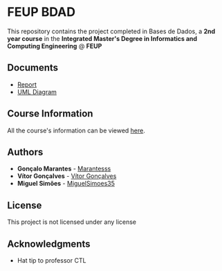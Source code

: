 # FEUP BDAD

This repository contains the project completed in Bases de Dados, a **2nd year course** in the **Integrated Master's Degree in Informatics and Computing Engineering** @ **FEUP**

## Documents

 * [Report](https://docs.google.com/document/d/12QI6yeYAEGx6i6vKfMbxFk_6U1X3NBmMS3kUi2Q_L10/edit)
 * [UML Diagram](https://www.lucidchart.com/documents/edit/55d226e3-ad5f-43d5-a541-d06471c47275/0?shared=true&)

## Course Information

All the course's information can be viewed [here](https://sigarra.up.pt/feup/pt/ucurr_geral.ficha_uc_view?pv_ocorrencia_id=419997).

## Authors

* **Gonçalo Marantes** - [Marantesss](https://github.com/Marantesss)
* **Vítor Gonçalves** - [Vítor Gonçalves](https://github.com/torrinheira)
* **Miguel Simões** - [MiguelSimoes35](https://github.com/MiguelSimoes35)

## License

This project is not licensed under any license

## Acknowledgments

* Hat tip to professor CTL
